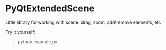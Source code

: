 # PyQtExtendedScene
Little library for working with scene: drag, zoom, add\remove elements, etc

Try it yourself:

> python example.py